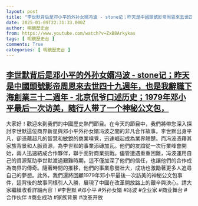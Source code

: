 ```yaml
---
layout: post
title: "李世默背后是邓小平的外孙女婿冯波 - stone记；昨天是中國頭號影帝周恩來去世四十九週年，也是我辭職下海創業三十二週年 - 北京侃爷口述历史；1979年邓小平最后一次访美，随行人带了一个神秘公文包，"
date: 2025-01-09T22:31:33.000Z
author: 明鏡歷史台
from: https://www.youtube.com/watch?v=ZxB8Arkykas
tags: [ 明鏡歷史台 ]
comments: True
categories: [ 明鏡歷史台 ]
---
```

<!--1736461893000-->
[李世默背后是邓小平的外孙女婿冯波 - stone记；昨天是中國頭號影帝周恩來去世四十九週年，也是我辭職下海創業三十二週年 - 北京侃爷口述历史；1979年邓小平最后一次访美，随行人带了一个神秘公文包，](https://www.youtube.com/watch?v=ZxB8Arkykas)
------

<div>
大家好！歡迎來到我們的中國歷史熱門節目。在今天的節目中，我們將帶您深入探討李世默這位商界新星與邓小平外孙女婿冯波之間的非凡合作故事。李世默出身平凡，卻憑藉超凡的智慧和敏銳的商業嗅覺，迅速崛起成為業界翹楚。而冯波憑藉其家族背景和人脈資源，為李世默的事業添磚加瓦。他們的友誼從一次行業峰會開始，兩人迅速結成合作夥伴，聯手面對商業挑戰。儘管遭遇重重困難，冯波運用自己的資源幫助李世默渡過艱難時期，這不僅加深了他們的信任，也讓他們的合作成為商界的傳奇。隨著時間的推移，他們的事業愈發壯大，成功也激勵著更多人追尋自己的夢想。此外，我們還將回顧1979年邓小平最後一次訪美的神秘公文包事件，這背後的故事同樣引人入勝，展現了中國在改革開放路上的艱辛與決心。請大家繼續收看詳細內容！#李世默 #邓小平 #外孙女婿 #冯波 #企业家 #商业舞台 #合作伙伴 #商业成功 #家族背景 #改革开放
</div>

